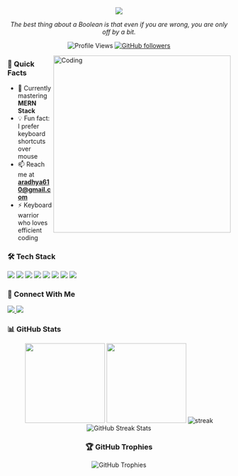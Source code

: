 <div align="center">
  <img src="https://readme-typing-svg.herokuapp.com/?lines=Welcome+to+my+GitHub!;I'm+Aradhya+Srivastava!&center=true&size=30&color=58a6ff">
</div>

<p align="center">
  <em>The best thing about a Boolean is that even if you are wrong, you are only off by a bit.</em> 
</p>

<div align="center">
  
  ![Profile Views](https://komarev.com/ghpvc/?username=aradhya-7-7&color=58a6ff&style=flat-square)
  [![GitHub followers](https://img.shields.io/github/followers/aradhya-7-7?style=social)](https://github.com/aradhya-7-7)
  
</div>

<img align="right" alt="Coding" width="400" src="https://media.giphy.com/media/qgQUggAC3Pfv687qPC/giphy.gif">

### 🚀 Quick Facts

- 🔭 Currently mastering **MERN Stack**
- 💡 Fun fact: I prefer keyboard shortcuts over mouse
- 📫 Reach me at **aradhya610@gmail.com**
- ⚡ Keyboard warrior who loves efficient coding

### 🛠️ Tech Stack

<p align="left">
  <img src="https://img.shields.io/badge/React-20232A?style=for-the-badge&logo=react&logoColor=61DAFB"/>
  <img src="https://img.shields.io/badge/Node.js-43853D?style=for-the-badge&logo=node.js&logoColor=white"/>
  <img src="https://img.shields.io/badge/Express.js-404D59?style=for-the-badge"/>
  <img src="https://img.shields.io/badge/MongoDB-4EA94B?style=for-the-badge&logo=mongodb&logoColor=white"/>
  <img src="https://img.shields.io/badge/TypeScript-007ACC?style=for-the-badge&logo=typescript&logoColor=white"/>
  <img src="https://img.shields.io/badge/Firebase-FFCA28?style=for-the-badge&logo=firebase&logoColor=black"/>
  <img src="https://img.shields.io/badge/Next.js-000000?style=for-the-badge&logo=next.js&logoColor=white"/>
  <img src="https://img.shields.io/badge/Tailwind_CSS-38B2AC?style=for-the-badge&logo=tailwind-css&logoColor=white"/>
</p>

### 🤝 Connect With Me

<p align="left">
  <a href="https://instagram.com/aradhya.7" target="_blank">
    <img src="https://img.shields.io/badge/Instagram-E4405F?style=for-the-badge&logo=instagram&logoColor=white"/>
  </a>
  <a href="mailto:aradhya610@gmail.com">
    <img src="https://img.shields.io/badge/Gmail-D14836?style=for-the-badge&logo=gmail&logoColor=white"/>
  </a>
</p>

### 📊 GitHub Stats

<div align="center">
  
  <img height="180em" src="https://github-readme-stats.vercel.app/api?username=aradhya-7-7&show_icons=true&theme=tokyonight&include_all_commits=true&count_private=true"/>
  
  <img height="180em" src="https://github-readme-stats.vercel.app/api/top-langs/?username=aradhya-7-7&layout=compact&langs_count=8&theme=tokyonight"/>
  
  <img src="https://github-readme-streak-stats.herokuapp.com/?user=aradhya-7-7&theme=tokyonight" alt="streak"/>
  
<div align="center">
  
  <img src="https://github-readme-streak-stats.herokuapp.com/?user=aradhya-7-7&theme=tokyonight" alt="GitHub Streak Stats"/>

</div>

### 🏆 GitHub Trophies

<div align="center">

  ![GitHub Trophies](https://github-profile-trophy.vercel.app/?username=aradhya-7-7&theme=darkhub&no-frame=true&column=7)

</div>

